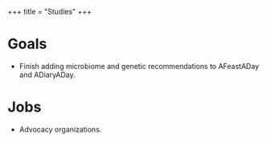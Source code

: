 +++
title = "Studies"
+++

# Goals
- Finish adding microbiome and genetic recommendations to AFeastADay and ADiaryADay.

# Jobs
- Advocacy organizations.